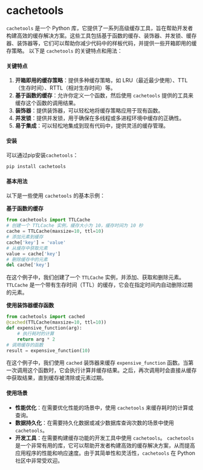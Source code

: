 # cachetools

`cachetools` 是一个 Python 库，它提供了一系列高级缓存工具，旨在帮助开发者构建高效的缓存解决方案。这些工具包括基于函数的缓存、装饰器、并发锁、缓存器、装饰器等，它们可以帮助你减少代码中的样板代码，并提供一些开箱即用的缓存策略。 以下是 `cachetools` 的关键特点和用法：

#### 关键特点

1. **开箱即用的缓存策略**：提供多种缓存策略，如 LRU（最近最少使用）、TTL（生存时间）、RTTL（相对生存时间）等。
2. **基于函数的缓存**：允许你定义一个函数，然后使用 `cachetools` 提供的工具来缓存这个函数的调用结果。
3. **装饰器**：提供装饰器，可以轻松地将缓存策略应用于现有函数。
4. **并发锁**：提供并发锁，用于确保在多线程或多进程环境中缓存的正确性。
5. **易于集成**：可以轻松地集成到现有代码中，提供灵活的缓存管理。

#### 安装

可以通过pip安装`cachetools`：

```bash
pip install cachetools
```

#### 基本用法

以下是一些使用 `cachetools` 的基本示例：

**基于函数的缓存**

```python
from cachetools import TTLCache
# 创建一个 TTLCache 实例，缓存大小为 10，缓存时间为 10 秒
cache = TTLCache(maxsize=10, ttl=10)
# 添加元素到缓存
cache['key'] = 'value'
# 从缓存中获取元素
value = cache['key']
# 删除缓存中的元素
del cache['key']
```

在这个例子中，我们创建了一个 `TTLCache` 实例，并添加、获取和删除元素。`TTLCache` 是一个带有生存时间（TTL）的缓存，它会在指定时间内自动删除过期的元素。

**使用装饰器缓存函数**

```python
from cachetools import cached
@cached(TTLCache(maxsize=10, ttl=10))
def expensive_function(arg):
    # 执行耗时的计算
    return arg * 2
# 调用缓存的函数
result = expensive_function(10)
```

在这个例子中，我们使用 `cached` 装饰器来缓存 `expensive_function` 函数。当第一次调用这个函数时，它会执行计算并缓存结果。之后，再次调用时会直接从缓存中获取结果，直到缓存被清除或元素过期。

#### 使用场景

* **性能优化**：在需要优化性能的场景中，使用 `cachetools` 来缓存耗时的计算或查询。
* **数据持久化**：在需要持久化数据或减少数据库查询次数的场景中使用 `cachetools`。
* **开发工具**：在需要构建缓存功能的开发工具中使用 `cachetools`。 `cachetools` 是一个非常有用的库，它可以帮助开发者构建高效的缓存解决方案，从而提高应用程序的性能和响应速度。由于其简单性和灵活性，`cachetools` 在 Python 社区中非常受欢迎。
